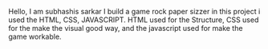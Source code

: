 Hello, I am subhashis sarkar I build a game rock paper sizzer in this project i used the HTML, CSS, JAVASCRIPT. HTML used for the Structure, CSS used for the make the visual good way, and the javascript used for make the game workable.